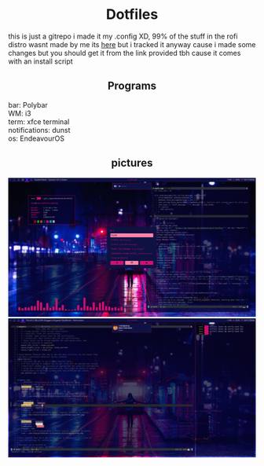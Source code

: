 <h1 align="center">
Dotfiles
</h1>

this is just a gitrepo i made it my .config XD, 99% of the stuff in the rofi distro wasnt made by
me its <a href="https://github.com/adi1090x/rofi">here</a> but i tracked it anyway cause i made some
changes but you should get it from the link provided tbh cause it comes with an install script

<h2 align="center"> Programs </h2>

bar: Polybar <br>
WM: i3 <br>
term: xfce terminal <br>
notifications: dunst <br>
os: EndeavourOS <br>

<h2 align="center"> pictures </h2>
  <img src="./.config/pictures/1.png">
  <img src="./.config/pictures/2.png">
